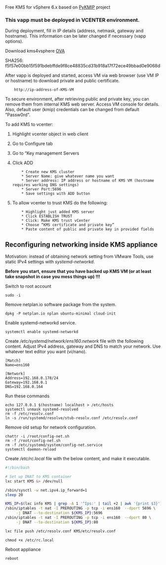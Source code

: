 
Free KMS for vSphere 6.x based on [PyKMIP](https://github.com/OpenKMIP/PyKMIP) project

### This vapp must be deployed in VCENTER environment.

During deployment, fill in IP details (address, netmask, gateway and hostname). This information can be later changed if necessary (vapp options).

Download kms4vsphere [OVA](https://app.inode.ws/index.php/s/sgA5qDcgAHtXMkm/download/kms4vsphere-ver2.ova)

SHA256: f5f57e00bb15f591bdebffde9f8ce48835cd31b918a17f72ece49bbad0e9068d

After vapp is deployed and started, access VM via web browser (use VM IP or hostname) to download private and public certificate.

		http://ip-address-of-KMS-VM

To secure environment, after retrieving public and private key, you can remove them from internal KMS web server. Access VM console for details. Also, default user (kmip) credentials can be changed from default "Passw0rd".

To add KMS to vcenter:

1.	Highlight vcenter object in web client
2.	Go to Configure tab
3.	Go to “Key management Servers
4.	Click ADD

			* Create new KMS cluster
			* Server Name: give whatever name you want
			* Server address: IP address or hostname of KMS VM (hostname requires working DNS settings)
			* Server Port:5696
			* Save settings with ADD button

5.	To allow vcenter to trust KMS do the following:

			* Highlight just added KMS server
			* Click ESTABLISH TRUST
			* Click: Make KMS trust vCenter
			* Choose “KMS certificate and private key”
			* Paste content of public and private key in provided fields

## Reconfiguring networking inside KMS appliance

Motivation: instead of obtaining network setting from VMware Tools, use static IPv4 settings with *systemd-networkd*.

**Before you start, ensure that you have backed up KMS VM (or at least take snapshot in case you mess things up) !!!**


Switch to root account

```console
sudo -i
```


Remove netplan.io software package from the system.

```console
dpkg -P netplan.io nplan ubuntu-minimal cloud-init
```

Enable systemd-networkd service.

```console
systemctl enable systemd-networkd
```

Create */etc/systemd/network/ens160.network* file with the following content. Adjust IPv4 address, gateway and DNS to match your network. Use whatever text editor you want (vi/nano).

```
[Match]
Name=ens160

[Network]
Address=192.168.0.178/24
Gateway=192.168.0.1
DNS=192.168.0.164
```

Run these commands

```console
echo 127.0.0.1 $(hostname) localhost > /etc/hosts
systemctl unmask systemd-resolved
rm -f /etc/resolv.conf
ln -s /run/systemd/resolve/stub-resolv.conf /etc/resolv.conf
```

Remove old setup for network configuration.

```console
chattr -i /root/config-net.sh
rm -f /root/config-net.sh
rm -f /etc/systemd/system/config-net.service
systemctl daemon-reload
```

Create */etc/rc.local* file with the below content, and make it executable.

```bash
#!/bin/bash

# Set up DNAT to KMS container
lxc start KMS &> /dev/null

/sbin/sysctl -w net.ipv4.ip_forward=1
sleep 20

KMS_IP=$(lxc info KMS | grep -A 1 '^Ips:' | tail +2 | awk '{print $3}')
/sbin/iptables -t nat -I PREROUTING -p tcp -i ens160  --dport 5696 \
     -j DNAT --to-destination ${KMS_IP}:5696
/sbin/iptables -t nat -I PREROUTING -p tcp -i ens160  --dport 80 \
     -j DNAT --to-destination ${KMS_IP}:80

lxc file push /etc/resolv.conf KMS/etc/resolv.conf

```

```console
chmod +x /etc/rc.local
```

Reboot appliance

```console
reboot
```


